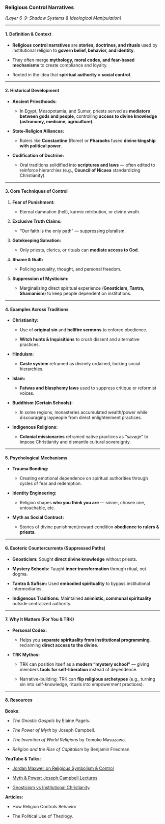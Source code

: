 ### **Religious Control Narratives**

_(Layer 6–9: Shadow Systems & Ideological Manipulation)_

---

#### **1. Definition & Context**

- **Religious control narratives** are **stories, doctrines, and rituals** used by institutional religion to **govern belief, behavior, and identity**.
    
- They often merge **mythology, moral codes, and fear-based mechanisms** to create compliance and loyalty.
    
- Rooted in the idea that **spiritual authority = social control**.
    

---

#### **2. Historical Development**

- **Ancient Priesthoods:**
    
    - In Egypt, Mesopotamia, and Sumer, priests served as **mediators between gods and people**, controlling **access to divine knowledge (astronomy, medicine, agriculture)**.
        
- **State-Religion Alliances:**
    
    - Rulers like **Constantine** (Rome) or **Pharaohs** fused **divine kingship with political power**.
        
- **Codification of Doctrine:**
    
    - Oral traditions solidified into **scriptures and laws** — often edited to reinforce hierarchies (e.g., **Council of Nicaea** standardizing Christianity).
        

---

#### **3. Core Techniques of Control**

1. **Fear of Punishment:**
    
    - Eternal damnation (hell), karmic retribution, or divine wrath.
        
2. **Exclusive Truth Claims:**
    
    - “Our faith is the only path” — suppressing pluralism.
        
3. **Gatekeeping Salvation:**
    
    - Only priests, clerics, or rituals can **mediate access to God**.
        
4. **Shame & Guilt:**
    
    - Policing sexuality, thought, and personal freedom.
        
5. **Suppression of Mysticism:**
    
    - Marginalizing direct spiritual experience (**Gnosticism, Tantra, Shamanism**) to keep people dependent on institutions.
        

---

#### **4. Examples Across Traditions**

- **Christianity:**
    
    - Use of **original sin** and **hellfire sermons** to enforce obedience.
        
    - **Witch hunts & Inquisitions** to crush dissent and alternative practices.
        
- **Hinduism:**
    
    - **Caste system** reframed as divinely ordained, locking social hierarchies.
        
- **Islam:**
    
    - **Fatwas and blasphemy laws** used to suppress critique or reformist voices.
        
- **Buddhism (Certain Schools):**
    
    - In some regions, monasteries accumulated wealth/power while discouraging laypeople from direct enlightenment practices.
        
- **Indigenous Religions:**
    
    - **Colonial missionaries** reframed native practices as “savage” to impose Christianity and dismantle cultural sovereignty.
        

---

#### **5. Psychological Mechanisms**

- **Trauma Bonding:**
    
    - Creating emotional dependence on spiritual authorities through cycles of fear and redemption.
        
- **Identity Engineering:**
    
    - Religion shapes **who you think you are** — sinner, chosen one, untouchable, etc.
        
- **Myth as Social Contract:**
    
    - Stories of divine punishment/reward condition **obedience to rulers & priests**.
        

---

#### **6. Esoteric Countercurrents (Suppressed Paths)**

- **Gnosticism:** Sought **direct divine knowledge** without priests.
    
- **Mystery Schools:** Taught **inner transformation** through ritual, not dogma.
    
- **Tantra & Sufism:** Used **embodied spirituality** to bypass institutional intermediaries.
    
- **Indigenous Traditions:** Maintained **animistic, communal spirituality** outside centralized authority.
    

---

#### **7. Why It Matters (For You & TRK)**

- **Personal Codex:**
    
    - Helps you **separate spirituality from institutional programming**, reclaiming **direct access to the divine**.
        
- **TRK Mythos:**
    
    - TRK can position itself as a **modern “mystery school”** — giving members **tools for self-liberation** instead of dependence.
        
    - Narrative-building: TRK can **flip religious archetypes** (e.g., turning sin into self-knowledge, rituals into empowerment practices).
        

---

#### **8. Resources**

**Books:**

- _The Gnostic Gospels_ by Elaine Pagels.
    
- _The Power of Myth_ by Joseph Campbell.
    
- _The Invention of World Religions_ by Tomoko Masuzawa.
    
- _Religion and the Rise of Capitalism_ by Benjamin Friedman.
    

**YouTube & Talks:**

- [Jordan Maxwell on Religious Symbolism & Control](https://www.youtube.com/watch?v=3g4PFxFhYp0)
    
- [Myth & Power: Joseph Campbell Lectures](https://www.youtube.com/watch?v=4lU6uWLxX1U)
    
- [Gnosticism vs Institutional Christianity](https://www.youtube.com/watch?v=bvXoEwss3lI).
    

**Articles:**

- How Religion Controls Behavior
    
- The Political Use of Theology.